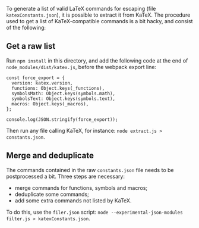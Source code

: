 To generate a list of valid LaTeX commands for escaping (file `katexConstants.json`), it is possible to extract it from KaTeX.
The procedure used to get a list of KaTeX-compatible commands is a bit hacky, and consist of the following:

## Get a raw list

Run `npm install` in this directory, and add the following code at the end of `node_modules/dist/katex.js`, before the webpack export line:

```
const force_export = {
  version: katex.version,
  functions: Object.keys(_functions),
  symbolsMath: Object.keys(symbols.math),
  symbolsText: Object.keys(symbols.text),
  macros: Object.keys(_macros),
};

console.log(JSON.stringify(force_export));
```

Then run any file calling KaTeX, for instance: `node extract.js > constants.json`.

## Merge and deduplicate

The commands contained in the raw `constants.json` file needs to be postprocessed a bit. Three steps are necessary:

- merge commands for functions, symbols and macros;
- deduplicate some commands;
- add some extra commands not listed by KaTeX.

To do this, use the `filer.json` script: `node --experimental-json-modules filter.js > katexConstants.json`.
